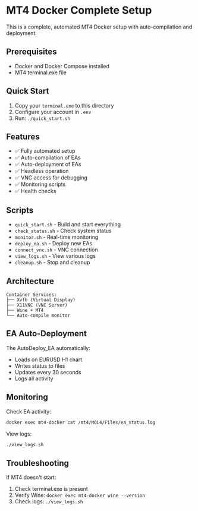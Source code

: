# MT4 Docker Complete Setup

This is a complete, automated MT4 Docker setup with auto-compilation and deployment.

## Prerequisites

- Docker and Docker Compose installed
- MT4 terminal.exe file

## Quick Start

1. Copy your `terminal.exe` to this directory
2. Configure your account in `.env`
3. Run: `./quick_start.sh`

## Features

- ✅ Fully automated setup
- ✅ Auto-compilation of EAs
- ✅ Auto-deployment of EAs
- ✅ Headless operation
- ✅ VNC access for debugging
- ✅ Monitoring scripts
- ✅ Health checks

## Scripts

- `quick_start.sh` - Build and start everything
- `check_status.sh` - Check system status
- `monitor.sh` - Real-time monitoring
- `deploy_ea.sh` - Deploy new EAs
- `connect_vnc.sh` - VNC connection
- `view_logs.sh` - View various logs
- `cleanup.sh` - Stop and cleanup

## Architecture

```
Container Services:
├── Xvfb (Virtual Display)
├── X11VNC (VNC Server)
├── Wine + MT4
└── Auto-compile monitor
```

## EA Auto-Deployment

The AutoDeploy_EA automatically:
- Loads on EURUSD H1 chart
- Writes status to files
- Updates every 30 seconds
- Logs all activity

## Monitoring

Check EA activity:
```bash
docker exec mt4-docker cat /mt4/MQL4/Files/ea_status.log
```

View logs:
```bash
./view_logs.sh
```

## Troubleshooting

If MT4 doesn't start:
1. Check terminal.exe is present
2. Verify Wine: `docker exec mt4-docker wine --version`
3. Check logs: `./view_logs.sh`
